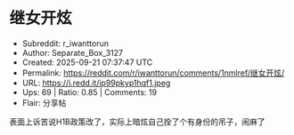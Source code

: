 # 继女开炫

- Subreddit: r_iwanttorun
- Author: Separate_Box_3127
- Created: 2025-09-21 07:37:47 UTC
- Permalink: https://reddit.com/r/iwanttorun/comments/1nmlref/继女开炫/
- URL: https://i.redd.it/ip99pkyp1hqf1.jpeg
- Ups: 69 | Ratio: 0.85 | Comments: 19
- Flair: 分享帖


表面上诉苦说H1B政策改了，实际上暗炫自己拴了个有身份的吊子，闹麻了

